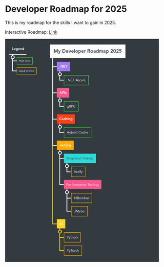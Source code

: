 # Developer Roadmap for 2025

This is my roadmap for the skills I want to gain in 2025.

Interactive Roadmap: [Link](https://mm.tt/map/2822973955?t=846hdAF1DJ)

![](my-developer-roadmap-2025.png)
